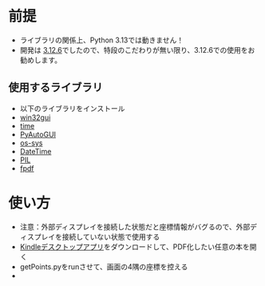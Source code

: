 # 前提
- ライブラリの関係上、Python 3.13では動きません！
- 開発は [3.12.6](https://www.python.org/downloads/release/python-3126/)でしたので、特段のこだわりが無い限り、3.12.6での使用をお勧めします。

## 使用するライブラリ
- 以下のライブラリをインストール
- [win32gui](https://pypi.org/project/win32gui/)
- [time](https://pypi.org/project/TIME-python/)
- [PyAutoGUI](https://pypi.org/project/PyAutoGUI/)
- [os-sys](https://pypi.org/project/os-sys/)
- [DateTime](https://pypi.org/project/DateTime/)
- [PIL](https://pypi.org/project/pillow/)
- [fpdf](https://pypi.org/project/fpdf/)

# 使い方
- 注意：外部ディスプレイを接続した状態だと座標情報がバグるので、外部ディスプレイを接続していない状態で使用する
- [Kindleデスクトップアプリ](https://www.amazon.co.jp/gp/browse.html?node=26197586051&ref=kcp_fd_hz)をダウンロードして、PDF化したい任意の本を開く
- getPoints.pyをrunさせて、画面の4隅の座標を控える
- 
